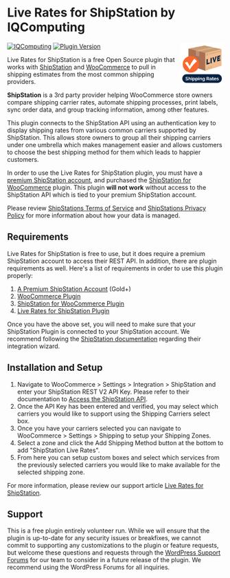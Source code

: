 # Live Rates for ShipStation by IQComputing

<img src=".wordpress-org/icon-256x256.png" align="right" width="100" height="100">

[![IQComputing](https://img.shields.io/badge/Computing-0067ae?label=IQ)](https://iqcomputing.com)
[![Plugin Version](https://img.shields.io/wordpress/plugin/v/live-rates-for-shipstation.svg?style=flat-square)](https://wordpress.org/plugins/live-rates-for-shipstation/)

Live Rates for ShipStation is a free Open Source plugin that works with [ShipStation](https://www.shipstation.com/) and [WooCommerce](https://woocommerce.com/) to pull in shipping estimates from the most common shipping providers.

**ShipStation** is a 3rd party provider helping WooCommerce store owners compare shipping carrier rates, automate shipping processes, print labels, sync order data, and group tracking information, among other features.

This plugin connects to the ShipStation API using an authentication key to display shipping rates from various common carriers supported by ShipStation. This allows store owners to group all their shipping carriers under one umbrella which makes management easier and allows customers to choose the best shipping method for them which leads to happier customers.

In order to use the Live Rates for ShipStation plugin, you must have a [premium ShipStation account](https://www.shipstation.com/pricing/), and purchased the [ShipStation for WooCommerce](https://woocommerce.com/products/shipstation-integration/) plugin. This plugin **will not work** without access to the ShipStation API which is tied to your premium ShipStation account.

Please review [ShipStations Terms of Service](https://www.shipstation.com/terms-of-service/) and [ShipStations Privacy Policy](https://auctane.com/legal/privacy-policy/) for more information about how your data is managed.

## Requirements

Live Rates for ShipStation is free to use, but it does require a premium ShipStation account to access their REST API. In addition, there are plugin requirements as well. Here's a list of requirements in order to use this plugin properly:

1. [A Premium ShipStation Account](https://www.shipstation.com/pricing/) (Gold+)
1. [WooCommerce Plugin](https://wordpress.org/plugins/woocommerce/)
1. [ShipStation for WooCommerce Plugin](https://woocommerce.com/products/shipstation-integration/)
1. [Live Rates for ShipStation Plugin](https://wordpress.org/plugins/live-rates-for-shipstation/)

Once you have the above set, you will need to make sure that your ShipStation Plugin is connected to your ShipStation account. We recommend following the [ShipStation documentation](https://woocommerce.com/document/shipstation-for-woocommerce/#setup-and-configuration) regarding their integration wizard.

## Installation and Setup

1. Navigate to WooCommerce > Settings > Integration > ShipStation and enter your ShipStation REST V2 API Key. Please refer to their documentation to [Access the ShipStation API](https://help.shipstation.com/hc/en-us/articles/360025856212-ShipStation-API).
1. Once the API Key has been entered and verified, you may select which carriers you would like to support using the Shipping Carriers select box.
1. Once you have your carriers selected you can navigate to WooCommerce > Settings > Shipping to setup your Shipping Zones.
1. Select a zone and click the Add Shipping Method button at the bottom to add "ShipStation Live Rates".
1. From here you can setup custom boxes and select which services from the previously selected carriers you would like to make available for the selected shipping zone.

For more information, please review our support article [Live Rates for ShipStation](https://www.iqcomputing.com/support/articles/live-rates-for-shipstation/).

## Support

This is a free plugin entirely volunteer run. While we will ensure that the plugin is up-to-date for any security issues or breakfixes, we cannot commit to supporting any customizations to the plugin or feature requests, but welcome these questions and requests through the [WordPress Support Forums](https://wordpress.org/support/plugin/live-rates-for-shipstation/) for our team to consider in a future release of the plugin. We recommend using the WordPress Forums for all inquiries.